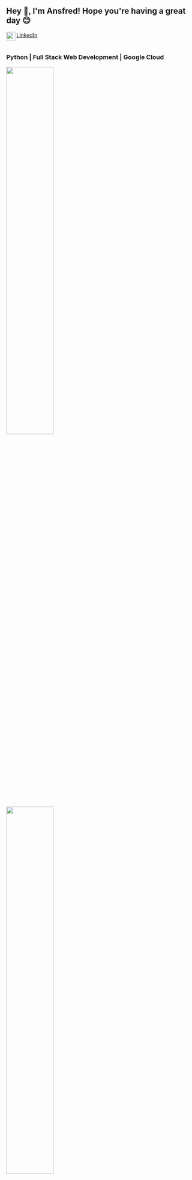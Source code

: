 <link rel="preconnect" href="https://fonts.googleapis.com">
<link rel="preconnect" href="https://fonts.gstatic.com" crossorigin>
<link href="https://fonts.googleapis.com/css2?family=Inter:wght@400;700&display=swap" rel="stylesheet">

## Hey 👋, I'm Ansfred! Hope you're having a great day 😊
<a href="https://www.linkedin.com/in/ansfred-d-souza-42b99620a/" style="font-family: 'Inter'">
  LinkedIn
  <img align="left" width="24px" src="https://cdn-icons-png.flaticon.com/512/174/174857.png"  />
</a>

<br/>
<br/>

### Python | Full Stack Web Development | Google Cloud

<p align="left">
  <img width="50%" src="https://github-readme-stats.vercel.app/api?username=Ansfred&show_icons=true&theme=tokyonight"/>
</p>
<p align="left">
  <img width="50%" src="https://github-readme-streak-stats.herokuapp.com/?user=Ansfred&theme=tokyonight"/>
</p>
  
![Top Langs](https://github-readme-stats.vercel.app/api/top-langs/?username=Ansfred&show_icons=true&theme=tokyonight&layout=compact)

![visitors](https://visitor-badge.laobi.icu/badge?page_id=Ansfred.Ansfred)

<br/>
<br/>

[![@ansfreddsouza's Holopin board](https://holopin.me/ansfreddsouza)](https://holopin.io/@ansfreddsouza)
